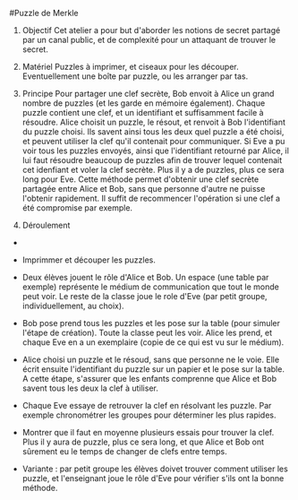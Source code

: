 #Puzzle de Merkle

1. Objectif
Cet atelier a pour but d'aborder les notions de secret partagé par un canal public, et de complexité pour un attaquant de trouver le secret.

2. Matériel
Puzzles à imprimer, et ciseaux pour les découper. Eventuellement une boîte par puzzle, ou les arranger par tas.

3. Principe
Pour partager une clef secrète, Bob envoit à Alice un grand nombre de puzzles (et les garde en mémoire également). Chaque puzzle contient une clef, et un identifiant et suffisamment facile à résoudre. Alice choisit un puzzle, le résout, et renvoit à Bob l'identifiant du puzzle choisi. Ils savent ainsi tous les deux quel puzzle a été choisi, et peuvent utiliser la clef qu'il contenait pour communiquer.
Si Eve a pu voir tous les puzzles envoyés, ainsi que l'identifiant retourné par Alice, il lui faut résoudre beaucoup de puzzles afin de trouver lequel contenait cet idenfiant et voler la clef secrète. Plus il y a de puzzles, plus ce sera long pour Eve. 
Cette méthode permet d'obtenir une clef secrète partagée entre Alice et Bob, sans que personne d'autre ne puisse l'obtenir rapidement. Il suffit de recommencer l'opération si une clef a été compromise par exemple.

4. Déroulement
-
- Imprimmer et découper les puzzles.
- Deux élèves jouent le rôle d'Alice et Bob. Un espace (une table par exemple) représente le médium de communication que tout le monde peut voir. Le reste de la classe joue le role d'Eve (par petit groupe, individuellement, au choix). 
- Bob pose prend tous les puzzles et les pose sur la table (pour simuler l'étape de création). Toute la classe peut les voir. Alice les prend, et chaque Eve en a un exemplaire (copie de ce qui est vu sur le médium).
- Alice choisi un puzzle et le résoud, sans que personne ne le voie. Elle écrit ensuite l'identifiant du puzzle sur un papier et le pose sur la table. A cette étape, s'assurer que les enfants comprenne que Alice et Bob savent tous les deux la clef à utiliser. 
- Chaque Eve essaye de retrouver la clef en résolvant les puzzle. Par exemple chronométrer les groupes pour déterminer les plus rapides. 
- Montrer que il faut en moyenne plusieurs essais pour trouver la clef. Plus il y aura de puzzle, plus ce sera long, et que Alice et Bob ont sûrement eu le temps de changer de clefs entre temps.

- Variante : par petit groupe les élèves doivet trouver comment utiliser les puzzle, et l'enseignant joue le rôle d'Eve pour vérifier s'ils ont la bonne méthode.
